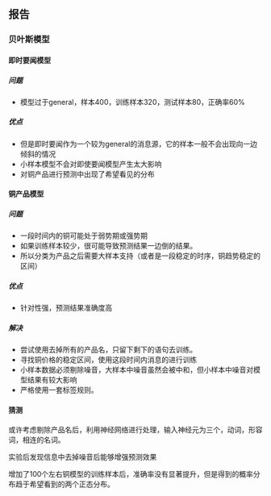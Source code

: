 ## 报告

### 贝叶斯模型
#### 即时要闻模型

##### 问题
+ 模型过于general，样本400，训练样本320，测试样本80，正确率60%

##### 优点
+ 但是即时要闻作为一个较为general的消息源，它的样本一般不会出现向一边倾斜的情况
+ 小样本模型不会对即使要闻模型产生太大影响
+ 对铜产品进行预测中出现了希望看见的分布

#### 铜产品模型
##### 问题
+ 一段时间内的铜可能处于弱势期或强势期
+ 如果训练样本较少，很可能导致预测结果一边倒的结果。
+ 所以分类为产品之后需要大样本支持（或者是一段稳定的时序，铜趋势稳定的区间）

##### 优点
+ 针对性强，预测结果准确度高

##### 解决
+ 尝试使用去掉所有的产品名，只留下剩下的语句去训练。
+ 寻找铜价格的稳定区间，使用这段时间内消息的进行训练
+ 小样本数据必须剔除噪音，大样本中噪音虽然会被中和，但小样本中噪音对模型结果有较大影响
+ 严格使用一套标签规则。

#### 猜测
或许考虑剔除产品名后，利用神经网络进行处理，输入神经元为三个，动词，形容词，相连的名词。

实验后发现信息中去掉噪音后能够增强预测效果

增加了100个左右铜模型的训练样本后，准确率没有显著提升，但是得到的概率分布趋于希望看到的两个正态分布。
